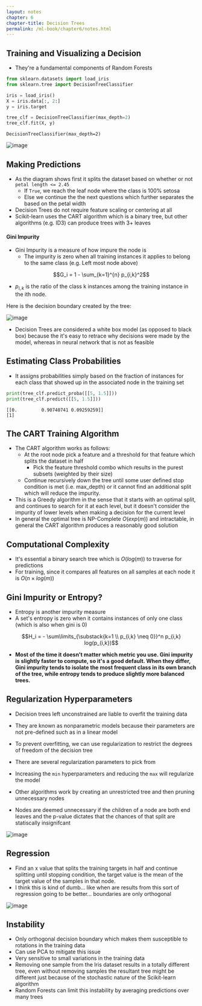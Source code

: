 ```yaml
---
layout: notes
chapter: 6
chapter-title: Decision Trees
permalink: /ml-book/chapter6/notes.html
---
```


## Training and Visualizing a Decision
* They're a fundamental components of Random Forests


```python
from sklearn.datasets import load_iris
from sklearn.tree import DecisionTreeClassifier

iris = load_iris()
X = iris.data[:, 2:]
y = iris.target

tree_clf = DecisionTreeClassifier(max_depth=2)
tree_clf.fit(X, y)
```




    DecisionTreeClassifier(max_depth=2)



![image](https://user-images.githubusercontent.com/29719483/173128779-52b93dbc-fa77-4765-9f19-c20c8b3afaa4.png)


## Making Predictions
* As the diagram shows first it splits the dataset based on whether or not `petal length <= 2.45`
  * If `True`, we reach the leaf node where the class is 100% setosa
  * Else we continue the the next questions which further separates the based on the petal width
* Decision Trees do not require feature scaling or centering at all
* Scikit-learn uses the CART algorithm which is a binary tree, but other algorithms (e.g. ID3) can produce trees with 3+ leaves

#### Gini Impurity
* Gini Impurity is a measure of how impure the node is
  * The impurity is zero when all training instances it applies to belong to the same class (e.g. Left most node above)

$$G_i = 1 - \sum_{k=1}^{n} p_{i,k}^2$$

* $p_{i,k}$ is the ratio of the class k instances among the training instance in the ith node.

Here is the decision boundary created by the tree:

![image](https://user-images.githubusercontent.com/29719483/173130302-13031246-b489-4d2d-a891-088bff582ae3.png)


* Decision Trees are considered a white box model (as opposed to black box) because the it's easy to retrace why decisions were made by the model, whereas in neural network that is not as feasible

## Estimating Class Probabilities
* It assigns probabilities simply based on the fraction of instances for each class that showed up in the associated node in the training set


```python
print(tree_clf.predict_proba([[5, 1.5]]))
print(tree_clf.predict([[5, 1.5]]))
```

    [[0.         0.90740741 0.09259259]]
    [1]


## The CART Training Algorithm
* The CART algorithm works as follows:
  * At the root node pick a feature and a threshold for that feature which splits the dataset in half
    * Pick the feature threshold combo which results in the purest subsets (weighted by their size)
  * Continue recursively down the tree until some user defined stop condition is met (i.e. max_depth) or it cannot find an additional split which will reduce the impurity.
* This is a Greedy algorithm in the sense that it starts with an optimal split, and continues to search for it at each level, but it doesn't consider the impurity of lower levels when making a decision for the current level
* In general the optimal tree is NP-Complete $O(exp(m))$ and intractable, in general the CART algorithm produces a reasonably good solution

## Computational Complexity
* It's essential a binary search tree which is $O(log(m))$ to traverse for predictions
* For training, since it compares all features on all samples at each node it is $O(n \times log(m))$

## Gini Impurity or Entropy?
* Entropy is another impurity measure
* A set's entropy is zero when it contains instances of only one class (which is also when gini is 0)

$$H_i = - \sum\limits_{\substack{k=1 \\ p_{i,k} \neq 0}}^n p_{i,k} log(p_{i,k})$$

* **Most of the time it doesn't matter which metric you use. Gini impurity is slightly faster to compute, so it's a good default. When they differ, Gini impurity tends to isolate the most frequent class in its own branch of the tree, while entropy tends to produce slightly more balanced trees.**

## Regularization Hyperparameters
* Decision trees left unconstrained are liable to overfit the training data
* They are known as nonparametric models because their parameters are not pre-defined such as in a linear model
* To prevent overfitting, we can use regularization to restrict the degrees of freedom of the decision tree
* There are several regularization parameters to pick from
* Increasing the `min` hyperparameters and reducing the `max` will regularize the model

* Other algorithms work by creating an unrestricted tree and then pruning unnecessary nodes
* Nodes are deemed unnecessary if the children of a node are both end leaves and the p-value dictates that the chances of that split are statiscally insignifcant

![image](https://user-images.githubusercontent.com/29719483/173135440-072bd762-ae06-40d7-9c9c-d56455ecf987.png)

## Regression
* Find an x value that splits the training targets in half and continue splitting until stopping condition, the target value is the mean of the target value of the samples in that node.
* I think this is kind of dumb... like when are results from this sort of regression going to be better... boundaries are only orthogonal

![image](https://user-images.githubusercontent.com/29719483/173137358-b3b5849c-2ea4-4f87-976e-2c6ca0af64dd.png)

## Instability
* Only orthogonal decision boundary which makes them susceptible to rotations in the training data
* Can use PCA to mitigate this issue
* Very sensitive to small variations in the training data
* Removing one sample from the Iris dataset results in a totally different tree, even without removing samples the resultant tree might be different just because of the stochastic nature of the Scikit-learn algorithm
* Random Forests can limit this instability by averaging predictions over many trees


```python

```
